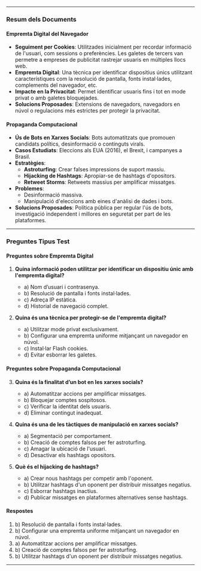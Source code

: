 
---

### **Resum dels Documents**

#### **Empremta Digital del Navegador**

- **Seguiment per Cookies**: Utilitzades inicialment per recordar informació de l'usuari, com sessions o preferències. Les galetes de tercers van permetre a empreses de publicitat rastrejar usuaris en múltiples llocs web.
- **Empremta Digital**: Una tècnica per identificar dispositius únics utilitzant característiques com la resolució de pantalla, fonts instal·lades, complements del navegador, etc.
- **Impacte en la Privacitat**: Permet identificar usuaris fins i tot en mode privat o amb galetes bloquejades.
- **Solucions Proposades**: Extensions de navegadors, navegadors en núvol o regulacions més estrictes per protegir la privacitat.

#### **Propaganda Computacional**

- **Ús de Bots en Xarxes Socials**: Bots automatitzats que promouen candidats polítics, desinformació o continguts virals.
- **Casos Estudiats**: Eleccions als EUA (2016), el Brexit, i campanyes a Brasil.
- **Estratègies**:
    - **Astroturfing**: Crear falses impressions de suport massiu.
    - **Hijacking de Hashtags**: Apropiar-se de hashtags d'opositors.
    - **Retweet Storms**: Retweets massius per amplificar missatges.
- **Problemes**:
    - Desinformació massiva.
    - Manipulació d'eleccions amb eines d'anàlisi de dades i bots.
- **Solucions Proposades**: Política pública per regular l'ús de bots, investigació independent i millores en seguretat per part de les plataformes.

---

### **Preguntes Tipus Test**

#### **Preguntes sobre Empremta Digital**

1. **Quina informació poden utilitzar per identificar un dispositiu únic amb l'empremta digital?**
    
    - a) Nom d’usuari i contrasenya.
    - b) Resolució de pantalla i fonts instal·lades.
    - c) Adreça IP estàtica.
    - d) Historial de navegació complet.
2. **Quina és una tècnica per protegir-se de l'empremta digital?**
    
    - a) Utilitzar mode privat exclusivament.
    - b) Configurar una empremta uniforme mitjançant un navegador en núvol.
    - c) Instal·lar Flash cookies.
    - d) Evitar esborrar les galetes.

#### **Preguntes sobre Propaganda Computacional**

3. **Quina és la finalitat d’un bot en les xarxes socials?**
    
    - a) Automatitzar accions per amplificar missatges.
    - b) Bloquejar comptes sospitosos.
    - c) Verificar la identitat dels usuaris.
    - d) Eliminar contingut inadequat.
4. **Quina és una de les tàctiques de manipulació en xarxes socials?**
    
    - a) Segmentació per comportament.
    - b) Creació de comptes falsos per fer astroturfing.
    - c) Amagar la ubicació de l'usuari.
    - d) Desactivar els hashtags opositors.
5. **Què és el hijacking de hashtags?**
    
    - a) Crear nous hashtags per competir amb l'oponent.
    - b) Utilitzar hashtags d'un oponent per distribuir missatges negatius.
    - c) Esborrar hashtags inactius.
    - d) Publicar missatges en plataformes alternatives sense hashtags.

#### **Respostes**

1. b) Resolució de pantalla i fonts instal·lades.
2. b) Configurar una empremta uniforme mitjançant un navegador en núvol.
3. a) Automatitzar accions per amplificar missatges.
4. b) Creació de comptes falsos per fer astroturfing.
5. b) Utilitzar hashtags d'un oponent per distribuir missatges negatius.

---

